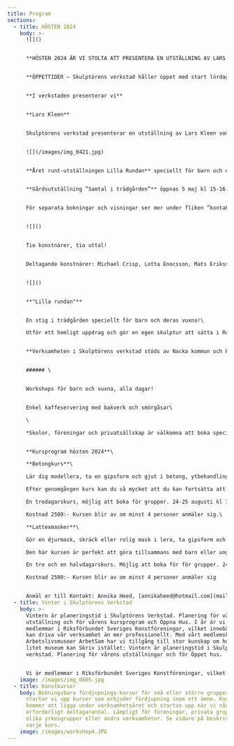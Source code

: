 ```yaml
---
title: Program
sections:
  - title: HÖSTEN 2024
    body: >-
      ![]()


      **HÖSTEN 2024 ÄR VI STOLTA ATT PRESENTERA EN UTSTÄLLNING AV LARS KLEEN** som gör ett specialbyggt verk för vår verkstad. Vernissage 31 augusti kl. 12-16. Läs mer om utställningen längre ner.


      **ÖPPETTIDER – Skulptörens verkstad håller öppet med start lördag 31 augusti därefter alla helger lörd-sönd fram till 29 september kl 12-16**


      **I verkstaden presenterar vi**


      **Lars Kleen**


      Skulptörens verkstad presenterar en utställning av Lars Kleen som bygger ett verk speciellt anpassat till verkstadens rymd och stämning. Stora konstverk är kännetecknande för Lars Kleen. Han har en känsla för materialens olika egenskaper som resulterar i avancerade konstruktioner i trä, järn och betong.  De tekniska konstruktionerna hänger samman med ett konstnärligt sökande och utstrålar ett rent sakralt uttryck.


      ![](/images/img_0421.jpg)


      **Året runt-utställningen Lilla Rundan** speciellt för barn och deras vuxna. Besök och upptäck skulpturer i snåren och bland träden. Utför ett hemligt uppdrag och gör en egen skulptur att sätta i Rundan!


      **Gårdsutställning ”Samtal i trädgården”** öppnas 5 maj kl 15-16.och är öppet året ut. Vi presenterar skulptur på gårdsplanen och i trädgården.


      För separata bokningar och visningar ser mer under fliken ”kontakt” [](mailto:kontakt@renqvistsverkstad.se)


      ![]()


      Tio konstnärer, tio uttal!


      Deltagande konstnärer: Michael Crisp, Lotta Enocsson, Mats Eriksson, Annika Heed, Dina Hviid, Bitte Jonason Åkerlund, Mats Lodén, Torsten Renqvist, Mats Åberg, Erik Åkerlund


      ![]()


      **"Lilla rundan"**


      En stig i trädgården speciellt för barn och deras vuxna!\

      Utför ett hemligt uppdrag och gör en egen skulptur att sätta i Rundan!


      **Verksamheten i Skulptörens verkstad stöds av Nacka kommun och Riksförbundet Sveriges Konstföreningar**


      ###### \


      Workshops för barn och vuxna, alla dagar!


      Enkel kaffeservering med bakverk och smörgåsar\

      \

      *Skolor, föreningar och privatsällskap är välkomna att boka specialvisningar på övriga tider.* 


      **Kursprogram hösten 2024**\

      **Betongkurs**\

      Lär dig modellera, ta en gipsform och gjut i betong, ytbehandling eller färgbehandling av betong\

      Efter genomgången kurs kan du så mycket att du kan fortsätta att arbeta i betong på egen hand.\

      En tredagarskurs, möjlig att boka för grupper. 24-25 augusti kl 11-16 samt 1 september kl 11-16\

      Kostnad 2500:- Kursen blir av om minst 4 personer anmäler sig.\

      **Lattexmasker**\

      Gör en djurmask, skräck eller rolig mask i lera, ta gipsform och gjut din egen latexmask, måla den\

      Den här kursen är perfekt att göra tillsammans med barn eller ungdomar. Du får din egen mask att bära på fest eller äventyr. Dessutom kan du gjuta fler masker i samma form, kanske till hela familjen!\

      En tre och en halvdagarskurs. Möjlig att boka för för grupper. 24-25 augusti kl 11-16, 1 september kl 11-13,  8 september kl 11-16\

      Kostnad 2500:- Kursen blir av om minst 4 personer anmäler sig


      Anmäl er till Kontakt: Annika Heed, [annikaheed@hotmail.com](mailto:annikaheed@hotmail.com) 0738262254.
  - title: Vinter i Skulptörens Verkstad
    body: >-
      Vintern är planeringstid i Skulptörens Verkstad. Planering för vårens
      utställning och för vårens kursprogram och Öppna Hus. I år är vi nyblivna
      medlemmar i Riksförbundet Sveriges Konstföreningar, vilket innebär att vi
      kan driva vår verksamhet än mer professionellt. Med vårt medlemskap i
      Arbetslivsmuseer ArbetSam har vi tillgång till stor kunskap om hur ett
      litet museum kan Skriv istället: Vintern är planeringstid i Skulptörens
      verkstad. Planering för vårens utställningar och för Öppet hus. 


      Vi är medlemmar i Riksförbundet Sveriges Konstföreningar, vilket innebär att vi kan bedriva vår verksamhet än mer professionellt. Med vårt medlemsskap i Arbetslivsmuseer ArbetSam har vi tillgång till stor kunskap om hur ett litet museum kan drivas.
    image: /images/img_0805.jpg
  - title: Konstkurser
    body: Bokningsbara fördjupnings-kurser för små eller större grupper. I år
      startar vi upp kurser som erbjuder fördjupning inom ett ämne. Kurserna
      kommer att ligga under verksamhetsåret och startas upp när vi når upp i
      erforderligt deltagarantal. Lämpligt för föreningar, privata grupper,
      olika yrkesgrupper eller andra verksamheter. Se vidare på beskrivning av
      varje kurs.
    image: /images/workshop4.JPG
---
```

